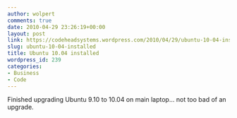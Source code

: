 ```yaml
---
author: wolpert
comments: true
date: 2010-04-29 23:26:19+00:00
layout: post
link: https://codeheadsystems.wordpress.com/2010/04/29/ubuntu-10-04-installed/
slug: ubuntu-10-04-installed
title: Ubuntu 10.04 installed
wordpress_id: 239
categories:
- Business
- Code
---
```


Finished upgrading Ubuntu 9.10 to 10.04 on main laptop... not too bad of an upgrade.
